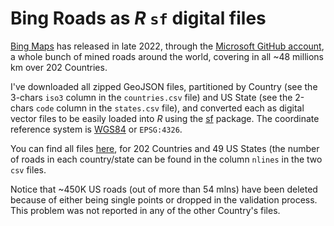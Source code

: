 # Bing Roads as $R$ `sf` digital files

[Bing Maps](https://blogs.bing.com/maps/2022-12/Bing-Maps-is-bringing-new-roads) has released in late 2022, through the [Microsoft GitHub account](https://github.com/microsoft/RoadDetections/), a whole bunch of mined roads around the world, covering in all ~48 millions km over 202 Countries.

I've downloaded all zipped GeoJSON files, partitioned by Country (see the 3-chars `iso3` column in the `countries.csv` file) and US State (see the 2-chars `code` column in the `states.csv` file), and converted each as digital vector files to be easily loaded into $R$ using the [sf](https://cran.r-project.org/package=sf) package. The coordinate reference system is [WGS84](https://epsg.io/4326) or `EPSG:4326`.

You can find all files [here](https://1drv.ms/f/s!AjLylE7EHUYSif5_eYKEVl3OJ1RdNg), for 202 Countries and 49 US States (the number of roads in each country/state can be found in the column `nlines` in the two `csv` files.

Notice that ~450K US roads (out of more than 54 mlns) have been deleted because of either being single points or dropped in the validation process. This problem was not reported in any of the other Country's files.